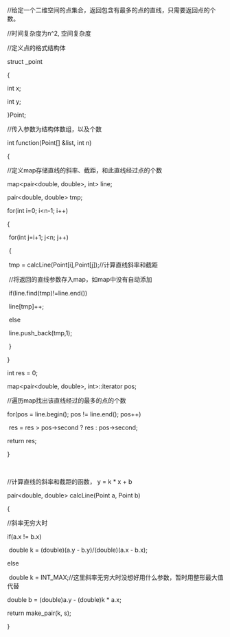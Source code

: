 //给定一个二维空间的点集合，返回包含有最多的点的直线，只需要返回点的个数。


 
 

//时间复杂度为n^2, 空间复杂度


 //定义点的格式结构体

struct _point

{

  int x;

  int y;

}Point;


 //传入参数为结构体数组，以及个数

int function(Point[] &list, int n)

{

  //定义map存储直线的斜率、截距，和此直线经过点的个数

  map<pair<double, double>, int> line;

  pair<double, double> tmp;

  for(int i=0; i<n-1; i++)

  {

​    for(int j=i+1; j<n; j++)

​    {

​      tmp = calcLine(Point[i],Point[j]);//计算直线斜率和截距

​      //将返回的直线参数存入map，如map中没有自动添加

​      if(line.find(tmp)!=line.end())

​        line[tmp]++;

​      else

​        line.push_back(tmp,1);

​    }

  }

  

  int res = 0;

  map<pair<double, double>, int>::iterator pos;

  //遍历map找出该直线经过的最多的点的个数

  for(pos = line.begin(); pos != line.end(); pos++)

​    res = res > pos->second ? res : pos->second;

  

  return res;

}   

​    

//计算直线的斜率和截距的函数， y = k * x + b

pair<double, double> calcLine(Point a, Point b)

{

  //斜率无穷大时

  if(a.x != b.x)

​    double k = (double)(a.y - b.y)/(double)(a.x - b.x);

  else

​    double k = INT_MAX;//这里斜率无穷大时没想好用什么参数，暂时用整形最大值代替

  double b = (double)a.y - (double)k * a.x;

  return make_pair(k, s);

}